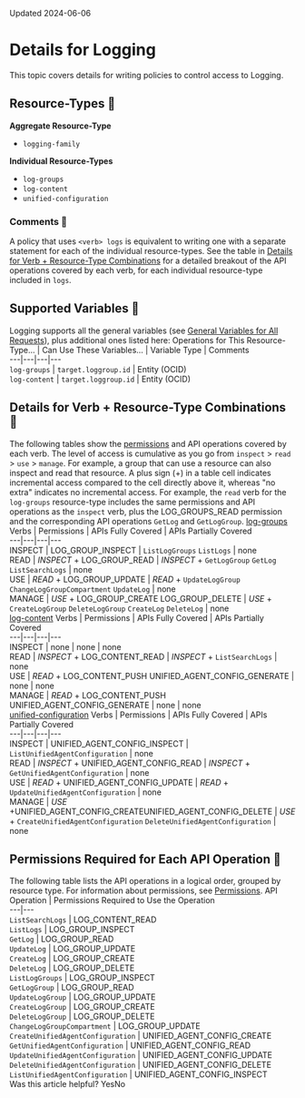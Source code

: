 Updated 2024-06-06
# Details for Logging
This topic covers details for writing policies to control access to Logging.
## Resource-Types 🔗 
**Aggregate Resource-Type**
  * `logging-family`


**Individual Resource-Types**
  * `log-groups`
  * `log-content`
  * `unified-configuration`


### Comments 🔗 
A policy that uses `<verb> logs` is equivalent to writing one with a separate <verb> <individual resource-type> statement for each of the individual resource-types.
See the table in [Details for Verb + Resource-Type Combinations](https://docs.oracle.com/en-us/iaas/Content/Identity/policyreference/loggingpolicyreference.htm#loggingpolicyreference_details_for_verb_resource_type_combinations) for a detailed breakout of the API operations covered by each verb, for each individual resource-type included in `logs`.
## Supported Variables 🔗 
Logging supports all the general variables (see [General Variables for All Requests](https://docs.oracle.com/en-us/iaas/Content/Identity/policyreference/policyreference_topic-General_Variables_for_All_Requests.htm "Use the following general variables for all requests")), plus additional ones listed here:
Operations for This Resource-Type... | Can Use These Variables... | Variable Type | Comments  
---|---|---|---  
`log-groups` | `target.loggroup.id` | Entity (OCID)  
`log-content` | `target.loggroup.id` | Entity (OCID)  
## Details for Verb + Resource-Type Combinations 🔗 
The following tables show the [permissions](https://docs.oracle.com/iaas/Content/Identity/policies/permissions.htm) and API operations covered by each verb. The level of access is cumulative as you go from `inspect` > `read` > `use` > `manage`. For example, a group that can use a resource can also inspect and read that resource. A plus sign (+) in a table cell indicates incremental access compared to the cell directly above it, whereas "no extra" indicates no incremental access. 
For example, the `read` verb for the `log-groups` resource-type includes the same permissions and API operations as the `inspect` verb, plus the LOG_GROUPS_READ permission and the corresponding API operations `GetLog` and `GetLogGroup`. 
[log-groups](https://docs.oracle.com/en-us/iaas/Content/Identity/policyreference/loggingpolicyreference.htm)
Verbs | Permissions | APIs Fully Covered | APIs Partially Covered  
---|---|---|---  
INSPECT |  LOG_GROUP_INSPECT |  `ListLogGroups` `ListLogs` |  none  
READ |  _INSPECT_ + LOG_GROUP_READ |  _INSPECT_ + `GetLogGroup` `GetLog` `ListSearchLogs` | none  
USE |  _READ_ + LOG_GROUP_UPDATE |  _READ_ + `UpdateLogGroup` `ChangeLogGroupCompartment` `UpdateLog` | none  
MANAGE |  _USE_ + LOG_GROUP_CREATE LOG_GROUP_DELETE |  _USE_ + `CreateLogGroup` `DeleteLogGroup` `CreateLog` `DeleteLog` | none  
[log-content](https://docs.oracle.com/en-us/iaas/Content/Identity/policyreference/loggingpolicyreference.htm)
Verbs | Permissions | APIs Fully Covered | APIs Partially Covered  
---|---|---|---  
INSPECT | none | none |  none  
READ |  _INSPECT_ + LOG_CONTENT_READ |  _INSPECT_ + `ListSearchLogs` | none  
USE |  _READ_ + LOG_CONTENT_PUSH UNIFIED_AGENT_CONFIG_GENERATE | none | none  
MANAGE |  _READ_ + LOG_CONTENT_PUSH UNIFIED_AGENT_CONFIG_GENERATE | none | none  
[unified-configuration](https://docs.oracle.com/en-us/iaas/Content/Identity/policyreference/loggingpolicyreference.htm)
Verbs | Permissions | APIs Fully Covered | APIs Partially Covered  
---|---|---|---  
INSPECT | UNIFIED_AGENT_CONFIG_INSPECT | `ListUnifiedAgentConfiguration` |  none  
READ |  _INSPECT_ + UNIFIED_AGENT_CONFIG_READ |  _INSPECT_ + `GetUnifiedAgentConfiguration` | none  
USE |  _READ_ + UNIFIED_AGENT_CONFIG_UPDATE |  _READ_ + `UpdateUnifiedAgentConfiguration` | none  
MANAGE | _USE_ +UNIFIED_AGENT_CONFIG_CREATEUNIFIED_AGENT_CONFIG_DELETE |  _USE_ + `CreateUnifiedAgentConfiguration` `DeleteUnifiedAgentConfiguration` | none  
## Permissions Required for Each API Operation 🔗 
The following table lists the API operations in a logical order, grouped by resource type. For information about permissions, see [Permissions](https://docs.oracle.com/en-us/iaas/Content/Identity/policies/permissions.htm#permissions "Permissions are the atomic units of authorization that control a user's ability to perform operations on resources. Oracle defines all the permissions in the policy language.").
API Operation | Permissions Required to Use the Operation  
---|---  
`ListSearchLogs` | LOG_CONTENT_READ  
`ListLogs` | LOG_GROUP_INSPECT  
`GetLog` | LOG_GROUP_READ  
`UpdateLog` | LOG_GROUP_UPDATE  
`CreateLog` | LOG_GROUP_CREATE  
`DeleteLog` | LOG_GROUP_DELETE  
`ListLogGroups` | LOG_GROUP_INSPECT  
`GetLogGroup` | LOG_GROUP_READ  
`UpdateLogGroup` | LOG_GROUP_UPDATE  
`CreateLogGroup` | LOG_GROUP_CREATE  
`DeleteLogGroup` | LOG_GROUP_DELETE  
`ChangeLogGroupCompartment` | LOG_GROUP_UPDATE  
`CreateUnifiedAgentConfiguration` | UNIFIED_AGENT_CONFIG_CREATE  
`GetUnifiedAgentConfiguration` | UNIFIED_AGENT_CONFIG_READ  
`UpdateUnifiedAgentConfiguration` | UNIFIED_AGENT_CONFIG_UPDATE  
`DeleteUnifiedAgentConfiguration` | UNIFIED_AGENT_CONFIG_DELETE  
`ListUnifiedAgentConfiguration` | UNIFIED_AGENT_CONFIG_INSPECT  
Was this article helpful?
YesNo

